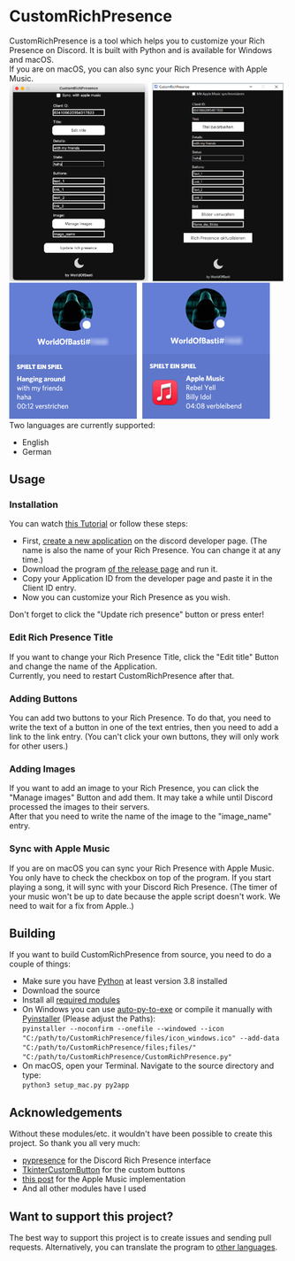 # CustomRichPresence

CustomRichPresence is a tool which helps you to customize your Rich Presence on Discord. It is built with Python and is available for Windows and macOS. <br>
If you are on macOS, you can also sync your Rich Presence with Apple Music. 
<br>
![](images/program.png)
<br>
![](images/rich_presence.png)
<br>
Two languages are currently supported:
- English
- German

## Usage

### Installation
You can watch [this Tutorial](https://youtu.be/BJbhq8fH0rc) or follow these steps:
- First, [create a new application](https://discord.com/developers/applications) on the discord developer page. (The name is also the name of your Rich Presence. You can change it at any time.)
- Download the program [of the release page](https://github.com/WorldOfBasti/CustomRichPresence/releases) and run it.
- Copy your Application ID from the developer page and paste it in the Client ID entry.
- Now you can customize your Rich Presence as you wish.

Don't forget to click the "Update rich presence" button or press enter!

### Edit Rich Presence Title
If you want to change your Rich Presence Title, click the "Edit title" Button and change the name of the Application. <br>
Currently, you need to restart CustomRichPresence after that.

### Adding Buttons
You can add two buttons to your Rich Presence. To do that, you need to write the text of a button in one of the text entries, then you need to add a link to the link entry. (You can't click your own buttons, they will only work for other users.)

### Adding Images
If you want to add an image to your Rich Presence, you can click the "Manage images" Button and add them. It may take a while until Discord processed the images to their servers. <br>
After that you need to write the name of the image to the "image_name" entry.

### Sync with Apple Music
If you are on macOS you can sync your Rich Presence with Apple Music. You only have to check the checkbox on top of the program. If you start playing a song, it will sync with your Discord Rich Presence. (The timer of your music won't be up to date because the apple script doesn't work. We need to wait for a fix from Apple..)

## Building
If you want to build CustomRichPresence from source, you need to do a couple of things:
- Make sure you have [Python](https://www.python.org/downloads/) at least version 3.8 installed
- Download the source
- Install all [required modules](requirements.txt)
- On Windows you can use [auto-py-to-exe](https://github.com/brentvollebregt/auto-py-to-exe) or compile it manually with [Pyinstaller](http://www.pyinstaller.org) (Please adjust the Paths): <br>
`pyinstaller --noconfirm --onefile --windowed --icon "C:/path/to/CustomRichPresence/files/icon_windows.ico" --add-data "C:/path/to/CustomRichPresence/files;files/"  "C:/path/to/CustomRichPresence/CustomRichPresence.py"`
- On macOS, open your Terminal. Navigate to the source directory and type: <br>
`python3 setup_mac.py py2app`

## Acknowledgements
Without these modules/etc. it wouldn't have been possible to create this project. So thank you all very much:
- [pypresence](https://github.com/qwertyquerty/pypresence) for the Discord Rich Presence interface
- [TkinterCustomButton](https://github.com/TomSchimansky/GuitarTuner/blob/master/documentation/tkinter_custom_button.py) for the custom buttons
- [this post](https://gist.github.com/codiez/260617/b0022ce6413fe016f146beb515ae90d49fbfcd21) for the Apple Music implementation
- And all other modules have I used

## Want to support this project?
The best way to support this project is to create issues and sending pull requests. Alternatively, you can translate the program to [other languages](src/Resources). 